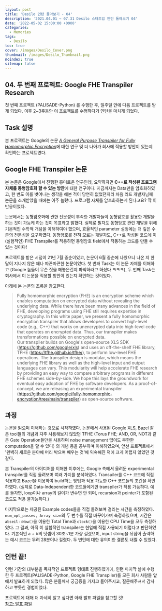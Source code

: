 ```yaml
---
layout: post
title: 'Desilo 인턴 돌아보기 - 04'
description: '2021.04.01 ~ 07.31 Desilo 스타트업 인턴 돌아보기 04'
date: '2022-05-02 15:00:00 +0900'
categories:
  - Memories
tags:
  - Desilo
toc: true
cover: /images/Desilo_Cover.png
thumbnail: /images/Desilo_Thumbnail.png
noindex: true
sitemap: false
---
```


## 04. 두 번째 프로젝트: Google FHE Transpiler Research
첫 번째 프로젝트 (PALISADE-Python) 를 수행한 후, 일주일 안에 다음 프로젝트를 받게 되었다. 이후 2~3주동안 이 프로젝트를 수행하다가 인턴을 마치게 되었다. 

<!-- more -->

## Task 설명
본 프로젝트는 Google의 논문 [*A General Purpose Transpiler for Fully Homomorphic Encryption*](https://research.google/pubs/pub50428/)에 대한 연구 및 더 나아가 회사에 적용할 방안이 있는지 확인하는 프로젝트였다. 

## Google FHE Transpiler 논문
본 논문은 Google에서 진행한 흥미로운 연구인데, 요약하자면 **C++로 작성된 프로그램 자체를 동형암호화 할 수 있는 방안**에 대한 연구이다. 지금까지는 Data만을 암호화하였고, 한 번도 이를 벗어나는 생각을 해본 적이 당연히 없었던지라 처음 리드 개발자님께 논문을 소개받았을 때에는 아주 놀랐다. 프로그램 자체를 암호화하는게 된다고요? 딱 이 반응이었다. 

논문에서는 동형암호화에 관한 전문성이 부족한 개발자들이 동형암호를 활용한 개발을 하는 것이 가능케 하는 것이 목표라고 밝혔다. 실제로 필자도 동형암호 관련 개발을 위해 기본적인 수학적 개념을 이해하여야 했으며, 효율적인 parameter 설정에는 더 깊은 수준의 전문성을 요구하였다. 동형암호를 전혀 모르는 개발자도, C++로 작성된 코드에 이 (실험적인) FHE Transpiler를 적용하면 동형암호 field에서 작동하는 코드를 만들 수 있는 것이다!

프로젝트를 받은 시점이 21년 7월 중순이었고, 논문이 6월 중순에 나왔으니 나온 지 한 달이 지나지 않은 꽤나 따끈따끈한 논문이었다. 첫 번째 Task는 이 논문 자체를 이해하고 (Google 놈들이 무슨 짓을 해놓은건지 파악하라고 하셨다 ㅋㅋㅋ),  두 번째 Task는 회사에서 이 논문을 적용할 방안이 있는지 확인하는 것이었다. 

아래에 본 논문의 초록을 참고한다. 
> Fully homomorphic encryption (FHE) is an encryption scheme which enables computation on encrypted data without revealing the underlying data. While there have been many advances in the field of FHE, developing programs using FHE still requires expertise in cryptography. In this white paper, we present a fully homomorphic encryption transpiler that allows developers to convert high-level code (e.g., C++) that works on unencrypted data into high-level code that operates on encrypted data. Thus, our transpiler makes transformations possible on encrypted data.  
> Our transpiler builds on Google's open-source XLS SDK (https://github.com/google/xls) and uses an off-the-shelf FHE library, TFHE (https://tfhe.github.io/tfhe/), to perform low-level FHE operations. The transpiler design is modular, which means the underlying FHE library as well as the high-level input and output languages can vary. This modularity will help accelerate FHE research by providing an easy way to compare arbitrary programs in different FHE schemes side-by-side. We hope this lays the groundwork for eventual easy adoption of FHE by software developers. As a proof-of-concept, we are releasing an experimental transpiler (https://github.com/google/fully-homomorphic-encryption/tree/main/transpiler) as open-source software.


## 과정
논문을 읽으며 이해하는 것으로 시작하였다. 논문에서 사용된 Google XLS, Bazel 같은 tool들의 개념과 자주 사용해보지 않았던 TFHE (Torus FHE; AND, OR, NOT과 같은 Gate Operation들만을 사용하며 noise management 없이도 무한한 computation을 할 수 있다) 의 개념 등을 공부하며 이해하였으며, 앞선 프로젝트에서 '완벽히 새로운 분야에 머리 박으며 배우는 것'에 익숙해진 덕에 크게 어렵지 않았던 것 같다. 

본 Transpiler의 아이디어를 이해한 이후에는, Google 측에서 올려둔 experimental transpiler를 직접 돌려보며 여러 가지를 분석하였다. Transpiler를 C++ 코드에 직접 적용하고 Bazel을 이용하여 build하는 방법과 적용 가능한 C++ 코드들의 조건을 확인하였다. (실제로 Data-Independent한 코드들에게만 transpiler가 적용 가능하다. 예를 들자면, loop이나 array의 길이가 변수면 안 되며, recursion과 pointer가 포함된 코드도 적용 불가능하다.)

마지막으로는 제공된 Example codes들을 직접 돌려보며 걸리는 시간을 측정하였다. `num_opt_passes, Array size`의 두 변수를 직접 바꾸어가며 측정하였으며, 시간은 `abseil::Now()`을 이용한 Total Time과 `clock()`을 이용한 CPU Time을 모두 측정하였다. 그 결과, 아직 이 실험적인 transpiler는 현업에 직접 사용되기 어렵다고 판단하였다. 기본적인 a + b의 덧셈이 30초~1분 가량 걸렸으며, input string을 뒤집어 출력하는 예시 코드는 무려 28분이나 걸렸다. 두 변인에 대한 유의미한 결론도 내릴 수 있었다.

## 인턴 끝!
인턴 기간의 대부분을 독자적인 프로젝트 형태로 진행하였기에, 인턴 마지막 날에 수행한 두 프로젝트(PALISADE-Python, Google FHE Transpiler)를 모든 회사 사람들 앞에서 발표하게 되었다. 많은 분들께서 궁금증을 가지고 들어주시고, 질문해주셔서 감사하고 뿌듯한 경험이었다. 


프로젝트에 대해 더 자세히 알고 싶다면 아래 발표 파일을 참고할 것!  
[참고: 발표 파일](../files/Desilo_Yeonsang_Projects.pdf)